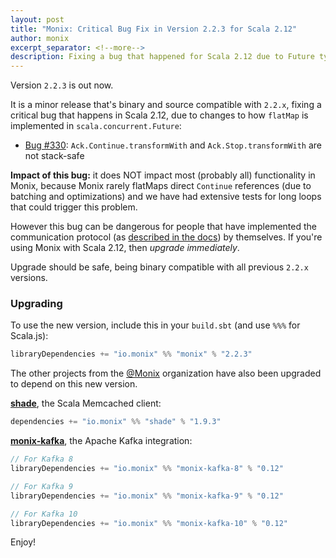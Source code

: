 ```yaml
---
layout: post
title: "Monix: Critical Bug Fix in Version 2.2.3 for Scala 2.12"
author: monix
excerpt_separator: <!--more-->
description: Fixing a bug that happened for Scala 2.12 due to Future type changes
---
```


Version `2.2.3` is out now.

It is a minor release that's binary and source compatible with
`2.2.x`, fixing a critical bug that happens in Scala 2.12, due to
changes to how `flatMap` is implemented in `scala.concurrent.Future`:

- [Bug #330](https://github.com/monix/monix/issues/330):
  `Ack.Continue.transformWith` and `Ack.Stop.transformWith` 
  are not stack-safe

**Impact of this bug:** it does NOT impact most (probably all)
functionality in Monix, because Monix rarely flatMaps direct
`Continue` references (due to batching and optimizations) and we have
had extensive tests for long loops that could trigger this problem.

However this bug can be dangerous for people that have implemented the
communication protocol (as
[described in the docs](/docs/2x/reactive/observers.html#feeding-an-observer))
by themselves. If you're using Monix with Scala 2.12, then *upgrade
immediately*.

Upgrade should be safe, being binary compatible with all previous
`2.2.x` versions.

<!--more-->

### Upgrading

To use the new version, include this in your `build.sbt` (and use
`%%%` for Scala.js):

```scala
libraryDependencies += "io.monix" %% "monix" % "2.2.3"
```

The other projects from the [@Monix](https://github.com/monix) organization
have also been upgraded to depend on this new version.

**[shade](https://github.com/monix/shade)**, the Scala Memcached client:

```scala
dependencies += "io.monix" %% "shade" % "1.9.3"
```

**[monix-kafka](https://github.com/monix/monix-kafka)**, the Apache Kafka
integration:

```scala
// For Kafka 8
libraryDependencies += "io.monix" %% "monix-kafka-8" % "0.12"

// For Kafka 9
libraryDependencies += "io.monix" %% "monix-kafka-9" % "0.12"

// For Kafka 10
libraryDependencies += "io.monix" %% "monix-kafka-10" % "0.12"
```

Enjoy!
